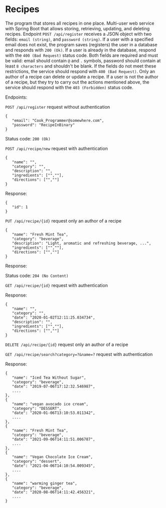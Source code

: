 # Recipes

The program that stores all recipes in one place. Multi-user web service with Spring Boot that allows storing, retrieving, updating, and deleting recipes.
Endpoint ```POST /api/register``` receives a JSON object with two fields: ```email (string)```, and ```password (string)```. If a user with a specified email does not exist, the program saves (registers) the user in a database and responds with ```200 (Ok)```. If a user is already in the database, respond with the ```400 (Bad Request)``` status code. Both fields are required and must be valid: email should contain ```@``` and ```.``` symbols, password should contain at least ```8 characters``` and shouldn't be blank. If the fields do not meet these restrictions, the service should respond with ```400 (Bad Request)```.
Only an author of a recipe can delete or update a recipe. If a user is not the author of a recipe, but they try to carry out the actions mentioned above, the service should respond with the ```403 (Forbidden)``` status code.

Endpoints:

```POST /api/register``` request without authentication
```
{
   "email": "Cook_Programmer@somewhere.com",
   "password": "RecipeInBinary"
}
```
Status code: ```200 (Ok)```

```POST /api/recipe/new``` request with authentication
```
{
   "name": "",
   "category": "",
   "description": "",
   "ingredients": ["",""],
   "directions": ["",""]
}
```
Response:
```
{
   "id": 1
}
```
```PUT /api/recipe/{id}``` request only an author of a recipe
```
{
   "name": "Fresh Mint Tea",
   "category": "beverage",
   "description": "Light, aromatic and refreshing beverage, ...",
   "ingredients": ["",""],
   "directions": ["",""]
}
```
Response:

Status code: ```204 (No Content)```

```GET /api/recipe/{id}``` request with authentication

Response:
```
{
   "name": "",
   "category": "",
   "date": "2020-01-02T12:11:25.034734",
   "description": "",
   "ingredients": ["",""],
   "directions": ["",""]
}
```
```DELETE /api/recipe/{id}``` request only an author of a recipe

```GET /api/recipe/search?category=?&name=?``` request with authentication

Response:
```
{
   "name": "Iced Tea Without Sugar",
   "category": "beverage",
   "date": "2019-07-06T17:12:32.546987",
   ....
},
{
   "name": "vegan avocado ice cream",
   "category": "DESSERT",
   "date": "2020-01-06T13:10:53.011342",
   ....
},
{
   "name": "Fresh Mint Tea",
   "category": "beverage",
   "date": "2021-09-06T14:11:51.006787",
   ....
},
{
   "name": "Vegan Chocolate Ice Cream",
   "category": "dessert",
   "date": "2021-04-06T14:10:54.009345",
   ....
},
{
   "name": "warming ginger tea",
   "category": "beverage",
   "date": "2020-08-06T14:11:42.456321",
   ....
}
```
